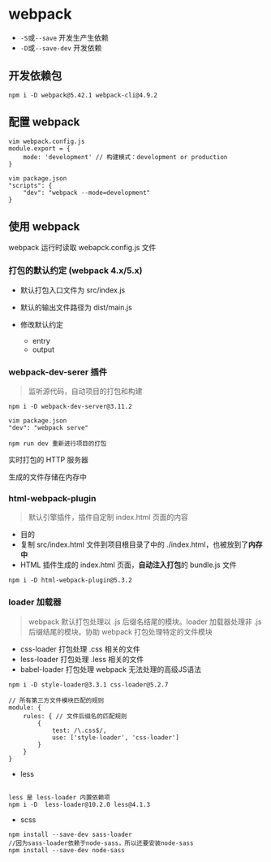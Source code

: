 # webpack


- `-S`或`--save` 开发生产生依赖
- `-D`或`--save-dev` 开发依赖

## 开发依赖包

`npm i -D webpack@5.42.1 webpack-cli@4.9.2`


## 配置 webpack

```
vim webpack.config.js
module.export = {
    mode: 'development' // 构建模式：development or production
}

vim package.json
"scripts": {
    "dev": "webpack --mode=development"
}
```

## 使用 webpack

webpack 运行时读取 webapck.config.js 文件


### 打包的默认约定 (webpack 4.x/5.x)

- 默认打包入口文件为 src/index.js
- 默认的输出文件路径为 dist/main.js

- 修改默认约定
  - entry
  - output

### webpack-dev-serer 插件

> 监听源代码，自动项目的打包和构建


```
npm i -D webpack-dev-server@3.11.2

vim package.json
"dev": "webpack serve"

npm run dev 重新进行项目的打包
```

实时打包的 HTTP 服务器

生成的文件存储在内存中


### html-webpack-plugin

> 默认引擎插件，插件自定制 index.html 页面的内容


- 目的 
 - 复制 src/index.html 文件到项目根目录了中的 ./index.html，也被放到了**内存中** 
 - HTML 插件生成的 index.html 页面，**自动注入打包**的 bundle.js 文件

```
npm i -D html-webpack-plugin@5.3.2
```


### loader 加载器

> webpack 默认打包处理以 .js 后缀名结尾的模块。loader 加载器处理非 .js 后缀结尾的模块。协助 webpack 打包处理特定的文件模块

- css-loader 打包处理 .css 相关的文件
- less-loader 打包处理 .less 相关的文件
- babel-loader 打包处理 webpack 无法处理的高级JS语法

```
npm i -D style-loader@3.3.1 css-loader@5.2.7

// 所有第三方文件模块匹配的规则
module: {
    rules: { // 文件后缀名的匹配规则
        {
            test: /\.css$/,
            use: ['style-loader', 'css-loader']
        }
    }
}
```




- less
```

less 是 less-loader 内置依赖项
npm i -D  less-loader@10.2.0 less@4.1.3
```

- scss
```
npm install --save-dev sass-loader
//因为sass-loader依赖于node-sass，所以还要安装node-sass
npm install --save-dev node-sass
```